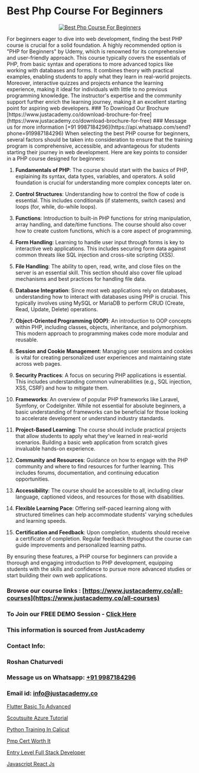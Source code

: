 # Best Php Course For Beginners

<p align="center">
  <a href="https://justacademy.co/course-detail/php-training">
    <img src="https://justacademy.co/storage2/course_image/1676637155_course_image.webp" alt="Best Php Course For Beginners">
  </a>
</p>
For beginners eager to dive into web development, finding the best PHP course is crucial for a solid foundation. A highly recommended option is "PHP for Beginners" by Udemy, which is renowned for its comprehensive and user-friendly approach. This course typically covers the essentials of PHP, from basic syntax and operations to more advanced topics like working with databases and forms. It combines theory with practical examples, enabling students to apply what they learn in real-world projects. Moreover, interactive quizzes and projects enhance the learning experience, making it ideal for individuals with little to no previous programming knowledge. The instructor's expertise and the community support further enrich the learning journey, making it an excellent starting point for aspiring web developers.
### To Download Our Brochure [https://www.justacademy.co/download-brochure-for-free](https://www.justacademy.co/download-brochure-for-free)
### Message us for more information [+91 9987184296](https://api.whatsapp.com/send?phone=919987184296)
When selecting the best PHP course for beginners, several factors should be taken into consideration to ensure that the training program is comprehensive, accessible, and advantageous for students starting their journey in web development. Here are key points to consider in a PHP course designed for beginners:

1) **Fundamentals of PHP**: The course should start with the basics of PHP, explaining its syntax, data types, variables, and operators. A solid foundation is crucial for understanding more complex concepts later on.

2) **Control Structures**: Understanding how to control the flow of code is essential. This includes conditionals (if statements, switch cases) and loops (for, while, do-while loops).

3) **Functions**: Introduction to built-in PHP functions for string manipulation, array handling, and date/time functions. The course should also cover how to create custom functions, which is a core aspect of programming.

4) **Form Handling**: Learning to handle user input through forms is key to interactive web applications. This includes securing form data against common threats like SQL injection and cross-site scripting (XSS).

5) **File Handling**: The ability to open, read, write, and close files on the server is an essential skill. This section should also cover file upload mechanisms and best practices for handling file data.

6) **Database Integration**: Since most web applications rely on databases, understanding how to interact with databases using PHP is crucial. This typically involves using MySQL or MariaDB to perform CRUD (Create, Read, Update, Delete) operations.

7) **Object-Oriented Programming (OOP)**: An introduction to OOP concepts within PHP, including classes, objects, inheritance, and polymorphism. This modern approach to programming makes code more modular and reusable.

8) **Session and Cookie Management**: Managing user sessions and cookies is vital for creating personalized user experiences and maintaining state across web pages.

9) **Security Practices**: A focus on securing PHP applications is essential. This includes understanding common vulnerabilities (e.g., SQL injection, XSS, CSRF) and how to mitigate them.

10) **Frameworks**: An overview of popular PHP frameworks like Laravel, Symfony, or CodeIgniter. While not essential for absolute beginners, a basic understanding of frameworks can be beneficial for those looking to accelerate development or understand industry standards.

11) **Project-Based Learning**: The course should include practical projects that allow students to apply what they've learned in real-world scenarios. Building a basic web application from scratch gives invaluable hands-on experience.

12) **Community and Resources**: Guidance on how to engage with the PHP community and where to find resources for further learning. This includes forums, documentation, and continuing education opportunities.

13) **Accessibility**: The course should be accessible to all, including clear language, captioned videos, and resources for those with disabilities.

14) **Flexible Learning Pace**: Offering self-paced learning along with structured timelines can help accommodate students' varying schedules and learning speeds.

15) **Certification and Feedback**: Upon completion, students should receive a certificate of completion. Regular feedback throughout the course can guide improvements and personalized learning paths.

By ensuring these features, a PHP course for beginners can provide a thorough and engaging introduction to PHP development, equipping students with the skills and confidence to pursue more advanced studies or start building their own web applications.

### Browse our course links : [https://www.justacademy.co/all-courses](https://www.justacademy.co/all-courses) 
### To Join our FREE DEMO Session - [Click Here](https://www.justacademy.co/register-for-course-demo)


### This information is sourced from JustAcademy
### Contact Info:
### Roshan Chaturvedi
### Message us on Whatsapp: [+91 9987184296](https://api.whatsapp.com/send?phone=919987184296)
### Email id: [info@justacademy.co](mailto:info@justacademy.co)
                
[Flutter Basic To Advanced](https://www.linkedin.com/pulse/flutter-basic-advanced-software-training-sunnyvale-k1zkc/)

[Scoutsuite Azure Tutorial](https://www.linkedin.com/pulse/scoutsuite-azure-tutorial-justacademy-chennai-qhcuc?trackingId=D%2Fdufc92H3RYtaM6NrvUww%3D%3D&lipi=urn%3Ali%3Apage%3Ad_flagship3_company_admin%3BjPw0ei4cQfe0InHd%2FK206Q%3D%3D)

[Python Training In Calicut](https://medium.com/@AkashSingh2052/python-training-in-calicut-c86e9ea13c1b)

[Pmp Cert Worth It](https://medium.com/@kumarishimmi99/pmp-cert-worth-it-5a44065943cd)

[Entry Level Full Stack Developer](https://justacademyin.github.io/Articles/Entry-Level-Full-Stack-Developer)

[Javascript React Js](https://justacademyin.github.io/justacademy/javascript-react-js)

